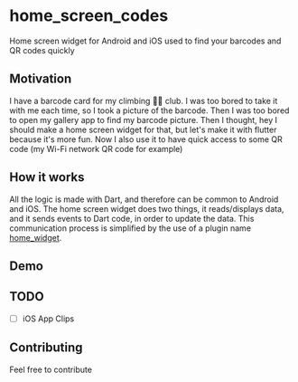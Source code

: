 # home_screen_codes
Home screen widget for Android and iOS used to find your barcodes and QR codes quickly

## Motivation
I have a barcode card for my climbing 🧗‍♀️ club. I was too bored to take it with me each time, so I took a picture of the barcode. Then I was too bored to open my gallery app to find my barcode picture. Then I thought, hey I should make a home screen widget for that, but let's make it with flutter because it's more fun. Now I also use it to have quick access to some QR code (my Wi-Fi network QR code for example)

## How it works
All the logic is made with Dart, and therefore can be common to Android and iOS. The home screen widget does two things, it reads/displays data, and it sends events to Dart code, in order to update the data. This communication process is simplified by the use of a plugin name [home_widget](https://pub.dev/packages/home_widget). 

## Demo

## TODO
- [ ] iOS App Clips

## Contributing
Feel free to contribute
